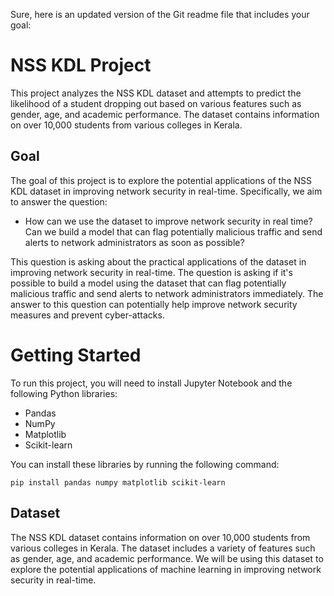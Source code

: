 Sure, here is an updated version of the Git readme file that includes your goal:

# NSS KDL Project

This project analyzes the NSS KDL dataset and attempts to predict the likelihood of a student dropping out based on various features such as gender, age, and academic performance. The dataset contains information on over 10,000 students from various colleges in Kerala.

## Goal

The goal of this project is to explore the potential applications of the NSS KDL dataset in improving network security in real-time. Specifically, we aim to answer the question:

- How can we use the dataset to improve network security in real time? Can we build a model that can flag potentially malicious traffic and send alerts to network administrators as soon as possible?

This question is asking about the practical applications of the dataset in improving network security in real-time. The question is asking if it's possible to build a model using the dataset that can flag potentially malicious traffic and send alerts to network administrators immediately. The answer to this question can potentially help improve network security measures and prevent cyber-attacks.

# Getting Started

To run this project, you will need to install Jupyter Notebook and the following Python libraries:

- Pandas
- NumPy
- Matplotlib
- Scikit-learn

You can install these libraries by running the following command:

```
pip install pandas numpy matplotlib scikit-learn
```

## Dataset

The NSS KDL dataset contains information on over 10,000 students from various colleges in Kerala. The dataset includes a variety of features such as gender, age, and academic performance. We will be using this dataset to explore the potential applications of machine learning in improving network security in real-time.
